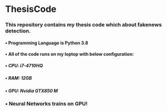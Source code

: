 # ThesisCode
### This repository contains my thesis code which about fakenews detection.
#### • Programming Language is Python 3.8
#### • All of the code runs on my loptop with below configuration:
#####  • CPU: i7-4710HQ
#####  • RAM: 12GB
##### • GPU: Nvidia GTX850 M

### • Neural Networks trains on GPU!
